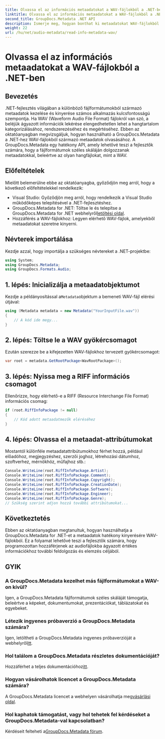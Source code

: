 ```yaml
---
title: Olvassa el az információs metaadatokat a WAV-fájlokból a .NET-ben
linktitle: Olvassa el az információs metaadatokat a WAV-fájlokból a .NET-ben
second_title: GroupDocs.Metadata .NET API
description: Ismerje meg, hogyan bonthat ki metaadatokat WAV-fájlokból a GroupDocs.Metadata for .NET segítségével. Merüljön el ebben a lépésenkénti oktatóanyagban a metaadatok hasznosításához az audiofájlok kezeléséhez.
weight: 22
url: /hu/net/audio-metadata/read-info-metadata-wav/
---
```


# Olvassa el az információs metaadatokat a WAV-fájlokból a .NET-ben

## Bevezetés
.NET-fejlesztés világában a különböző fájlformátumokból származó metaadatok kezelése és kinyerése számos alkalmazás kulcsfontosságú szempontja. Ha WAV (Waveform Audio File Format) fájlokról van szó, a beléjük ágyazott információk lekérése elengedhetetlen lehet a hangtartalom kategorizálásához, rendszerezéséhez és megértéséhez.
Ebben az oktatóanyagban megvizsgáljuk, hogyan használható a GroupDocs.Metadata a .NET-hez WAV-fájlokból származó metaadatok olvasásához. A GroupDocs.Metadata egy hatékony API, amely lehetővé teszi a fejlesztők számára, hogy a fájlformátumok széles skáláján dolgozzanak metaadatokkal, beleértve az olyan hangfájlokat, mint a WAV.
## Előfeltételek
Mielőtt belemerülne ebbe az oktatóanyagba, győződjön meg arról, hogy a következő előfeltételekkel rendelkezik:
- Visual Studio: Győződjön meg arról, hogy rendelkezik a Visual Studio működőképes telepítésével a .NET-fejlesztéshez.
-  GroupDocs.Metadata for .NET: Töltse le és telepítse a GroupDocs.Metadata for .NET webhelyről[letöltési oldal](https://releases.groupdocs.com/metadata/net/).
- Hozzáférés a WAV-fájlokhoz: Legyen elérhető WAV-fájlok, amelyekből metaadatokat szeretne kinyerni.

## Névterek importálása
Kezdje azzal, hogy importálja a szükséges névtereket a .NET-projektbe:
```csharp
using System;
using GroupDocs.Metadata;
using GroupDocs.Formats.Audio;
```
## 1. lépés: Inicializálja a metaadatobjektumot
 Kezdje a példányosítással a`Metadata`objektum a bemeneti WAV-fájl elérési útjával:
```csharp
using (Metadata metadata = new Metadata("YourInputFile.wav"))
{
    // A kód ide megy...
}
```
## 2. lépés: Töltse le a WAV gyökércsomagot
Ezután szerezze be a kifejezetten WAV-fájlokhoz tervezett gyökércsomagot:
```csharp
var root = metadata.GetRootPackage<WavRootPackage>();
```
## 3. lépés: Nyissa meg a RIFF információs csomagot
Ellenőrizze, hogy elérhető-e a RIFF (Resource Interchange File Format) információs csomag:
```csharp
if (root.RiffInfoPackage != null)
{
    // Kód adott metaadatmezők eléréséhez
}
```
## 4. lépés: Olvassa el a metaadat-attribútumokat
Mostantól különféle metaadatattribútumokhoz férhet hozzá, például előadóhoz, megjegyzéshez, szerzői joghoz, létrehozási dátumhoz, szoftverhez, mérnökhöz, műfajhoz stb.:
```csharp
Console.WriteLine(root.RiffInfoPackage.Artist);
Console.WriteLine(root.RiffInfoPackage.Comment);
Console.WriteLine(root.RiffInfoPackage.Copyright);
Console.WriteLine(root.RiffInfoPackage.CreationDate);
Console.WriteLine(root.RiffInfoPackage.Software);
Console.WriteLine(root.RiffInfoPackage.Engineer);
Console.WriteLine(root.RiffInfoPackage.Genre);
// Szükség szerint adjon hozzá további attribútumokat...
```

## Következtetés
Ebben az oktatóanyagban megtanultuk, hogyan használhatja a GroupDocs.Metadata for .NET-et a metaadatok hatékony kinyerésére WAV-fájlokból. Ez a folyamat lehetővé teszi a fejlesztők számára, hogy programozottan hozzáférjenek az audiofájlokba ágyazott értékes információkhoz további feldolgozás és elemzés céljából.

## GYIK
### A GroupDocs.Metadata kezelhet más fájlformátumokat a WAV-on kívül?
Igen, a GroupDocs.Metadata fájlformátumok széles skáláját támogatja, beleértve a képeket, dokumentumokat, prezentációkat, táblázatokat és egyebeket.
### Létezik ingyenes próbaverzió a GroupDocs.Metadata számára?
 Igen, letöltheti a GroupDocs.Metadata ingyenes próbaverzióját a webhelyről[itt](https://releases.groupdocs.com/).
### Hol találom a GroupDocs.Metadata részletes dokumentációját?
 Hozzáférhet a teljes dokumentációhoz[itt](https://tutorials.groupdocs.com/metadata/net/).
### Hogyan vásárolhatok licencet a GroupDocs.Metadata számára?
 A GroupDocs.Metadata licencet a webhelyen vásárolhatja meg[vásárlási oldal](https://purchase.groupdocs.com/buy).
### Hol kaphatok támogatást, vagy hol tehetek fel kérdéseket a GroupDocs.Metadata-val kapcsolatban?
 Kérdéseit felteheti a[GroupDocs.Metadata fórum](https://forum.groupdocs.com/c/metadata/14).